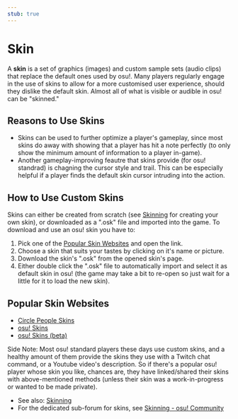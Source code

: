 ```yaml
---
stub: true
---
```


# Skin

A **skin** is a set of graphics (images) and custom sample sets (audio clips) that replace the default ones used by osu!. Many players regularly engage in the use of skins to allow for a more customised user experience, should they dislike the default skin. Almost all of what is visible or audible in osu! can be "skinned." 

## Reasons to Use Skins

- Skins can be used to further optimize a player's gameplay, since most skins do away with showing that a player has hit a note perfectly (to only show the minimum amount of information to a player in-game). 
- Another gameplay-improving feautre that skins provide (for osu! standrad) is chagning the cursor style and trail. This can be especially helpful if a player finds the default skin cursor intruding into the action.

## How to Use Custom Skins

Skins can either be created from scratch (see [Skinning](/wiki/Skinning) for creating your own skin), or downloaded as a ".osk" file and imported into the game. To download and use an osu! skin you have to:

1. Pick one of the [Popular Skin Websites](#popular-skin-websites) and open the link.
2. Choose a skin that suits your tastes by clicking on it's name or picture.
3. Download the skin's ".osk" from the opened skin's page.
4. Either double click the ".osk" file to automatically import and select it as default skin in osu! (the game may take a bit to re-open so just wait for a little for it to load the new skin).

## Popular Skin Websites

- [Circle People Skins](https://circle-people.com/skins/)
- [osu! Skins](https://osuskins.net/)
- [osu! Skins (beta)](https://skins.osuck.net/)

Side Note: Most osu! standard players these days use custom skins, and a healthy amount of them provide the skins they use with a Twitch chat command, or a Youtube video's description. So if there's a popular osu! player whose skin you like, chances are, they have linked/shared their skins with above-mentioned methods (unless their skin was a work-in-progress or wanted to be made private).

- See also: [Skinning](/wiki/Skinning)
- For the dedicated sub-forum for skins, see [Skinning - osu! Community](https://osu.ppy.sh/community/forums/15)
